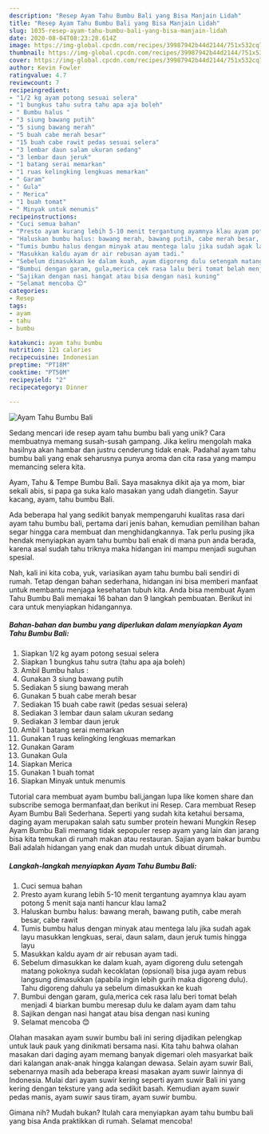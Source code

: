 ```yaml
---
description: "Resep Ayam Tahu Bumbu Bali yang Bisa Manjain Lidah"
title: "Resep Ayam Tahu Bumbu Bali yang Bisa Manjain Lidah"
slug: 1035-resep-ayam-tahu-bumbu-bali-yang-bisa-manjain-lidah
date: 2020-08-04T08:23:28.614Z
image: https://img-global.cpcdn.com/recipes/39987942b44d2144/751x532cq70/ayam-tahu-bumbu-bali-foto-resep-utama.jpg
thumbnail: https://img-global.cpcdn.com/recipes/39987942b44d2144/751x532cq70/ayam-tahu-bumbu-bali-foto-resep-utama.jpg
cover: https://img-global.cpcdn.com/recipes/39987942b44d2144/751x532cq70/ayam-tahu-bumbu-bali-foto-resep-utama.jpg
author: Kevin Fowler
ratingvalue: 4.7
reviewcount: 7
recipeingredient:
- "1/2 kg ayam potong sesuai selera"
- "1 bungkus tahu sutra tahu apa aja boleh"
- " Bumbu halus "
- "3 siung bawang putih"
- "5 siung bawang merah"
- "5 buah cabe merah besar"
- "15 buah cabe rawit pedas sesuai selera"
- "3 lembar daun salam ukuran sedang"
- "3 lembar daun jeruk"
- "1 batang serai memarkan"
- "1 ruas kelingking lengkuas memarkan"
- " Garam"
- " Gula"
- " Merica"
- "1 buah tomat"
- " Minyak untuk menumis"
recipeinstructions:
- "Cuci semua bahan"
- "Presto ayam kurang lebih 5-10 menit tergantung ayamnya klau ayam potong 5 menit saja nanti hancur klau lama2"
- "Haluskan bumbu halus: bawang merah, bawang putih, cabe merah besar, cabe rawit"
- "Tumis bumbu halus dengan minyak atau mentega lalu jika sudah agak layu masukkan lengkuas, serai, daun salam, daun jeruk tumis hingga layu"
- "Masukkan kaldu ayam dr air rebusan ayam tadi."
- "Sebelum dimasukkan ke dalam kuah, ayam digoreng dulu setengah matang pokoknya sudah kecoklatan (opsional) bisa juga ayam rebus langsung dimasukkan (apabila ingin lebih gurih maka digoreng dulu). Tahu digoreng dahulu ya sebelum dimasukkan ke kuah"
- "Bumbui dengan garam, gula,merica cek rasa lalu beri tomat belah menjadi 4 biarkan bumbu meresap dulu ke dalam ayam dam tahu"
- "Sajikan dengan nasi hangat atau bisa dengan nasi kuning"
- "Selamat mencoba 😊"
categories:
- Resep
tags:
- ayam
- tahu
- bumbu

katakunci: ayam tahu bumbu 
nutrition: 121 calories
recipecuisine: Indonesian
preptime: "PT18M"
cooktime: "PT50M"
recipeyield: "2"
recipecategory: Dinner

---
```



![Ayam Tahu Bumbu Bali](https://img-global.cpcdn.com/recipes/39987942b44d2144/751x532cq70/ayam-tahu-bumbu-bali-foto-resep-utama.jpg)

Sedang mencari ide resep ayam tahu bumbu bali yang unik? Cara membuatnya memang susah-susah gampang. Jika keliru mengolah maka hasilnya akan hambar dan justru cenderung tidak enak. Padahal ayam tahu bumbu bali yang enak seharusnya punya aroma dan cita rasa yang mampu memancing selera kita.

Ayam, Tahu &amp; Tempe Bumbu Bali. Saya masaknya dikit aja ya mom, biar sekali abis, si papa ga suka kalo masakan yang udah diangetin. Sayur kacang, ayam, tahu bumbu Bali.

Ada beberapa hal yang sedikit banyak mempengaruhi kualitas rasa dari ayam tahu bumbu bali, pertama dari jenis bahan, kemudian pemilihan bahan segar hingga cara membuat dan menghidangkannya. Tak perlu pusing jika hendak menyiapkan ayam tahu bumbu bali enak di mana pun anda berada, karena asal sudah tahu triknya maka hidangan ini mampu menjadi suguhan spesial.


Nah, kali ini kita coba, yuk, variasikan ayam tahu bumbu bali sendiri di rumah. Tetap dengan bahan sederhana, hidangan ini bisa memberi manfaat untuk membantu menjaga kesehatan tubuh kita. Anda bisa membuat Ayam Tahu Bumbu Bali memakai 16 bahan dan 9 langkah pembuatan. Berikut ini cara untuk menyiapkan hidangannya.

<!--inarticleads1-->

##### Bahan-bahan dan bumbu yang diperlukan dalam menyiapkan Ayam Tahu Bumbu Bali:

1. Siapkan 1/2 kg ayam potong sesuai selera
1. Siapkan 1 bungkus tahu sutra (tahu apa aja boleh)
1. Ambil  Bumbu halus :
1. Gunakan 3 siung bawang putih
1. Sediakan 5 siung bawang merah
1. Gunakan 5 buah cabe merah besar
1. Sediakan 15 buah cabe rawit (pedas sesuai selera)
1. Sediakan 3 lembar daun salam ukuran sedang
1. Sediakan 3 lembar daun jeruk
1. Ambil 1 batang serai memarkan
1. Gunakan 1 ruas kelingking lengkuas memarkan
1. Gunakan  Garam
1. Gunakan  Gula
1. Siapkan  Merica
1. Gunakan 1 buah tomat
1. Siapkan  Minyak untuk menumis


Tutorial cara membuat ayam bumbu bali,jangan lupa like komen share dan subscribe semoga bermanfaat,dan berikut ini Resep. Cara membuat Resep Ayam Bumbu Bali Sederhana. Seperti yang sudah kita ketahui bersama, daging ayam merupakan salah satu sumber protein hewani Mungkin Resep Ayam Bumbu Bali memang tidak sepopuler resep ayam yang lain dan jarang bisa kita temukan di rumah makan atau restauran. Sajian ayam bakar bumbu Bali adalah hidangan yang enak dan mudah untuk dibuat dirumah. 

<!--inarticleads2-->

##### Langkah-langkah menyiapkan Ayam Tahu Bumbu Bali:

1. Cuci semua bahan
1. Presto ayam kurang lebih 5-10 menit tergantung ayamnya klau ayam potong 5 menit saja nanti hancur klau lama2
1. Haluskan bumbu halus: bawang merah, bawang putih, cabe merah besar, cabe rawit
1. Tumis bumbu halus dengan minyak atau mentega lalu jika sudah agak layu masukkan lengkuas, serai, daun salam, daun jeruk tumis hingga layu
1. Masukkan kaldu ayam dr air rebusan ayam tadi.
1. Sebelum dimasukkan ke dalam kuah, ayam digoreng dulu setengah matang pokoknya sudah kecoklatan (opsional) bisa juga ayam rebus langsung dimasukkan (apabila ingin lebih gurih maka digoreng dulu). Tahu digoreng dahulu ya sebelum dimasukkan ke kuah
1. Bumbui dengan garam, gula,merica cek rasa lalu beri tomat belah menjadi 4 biarkan bumbu meresap dulu ke dalam ayam dam tahu
1. Sajikan dengan nasi hangat atau bisa dengan nasi kuning
1. Selamat mencoba 😊


Olahan masakan ayam suwir bumbu bali ini sering dijadikan pelengkap untuk lauk pauk yang dinikmati bersama nasi. Kita tahu bahwa olahan masakan dari daging ayam memang banyak digemari oleh masyarkat baik dari kalangan anak-anak hingga kalangan dewasa. Selain ayam suwir Bali, sebenarnya masih ada beberapa kreasi masakan ayam suwir lainnya di Indonesia. Mulai dari ayam suwir kering seperti ayam suwir Bali ini yang kering dengan teksture yang ada sedikit basah. Kemudian ayam suwir pedas manis, ayam suwir saus tiram, ayam suwir bumbu. 

Gimana nih? Mudah bukan? Itulah cara menyiapkan ayam tahu bumbu bali yang bisa Anda praktikkan di rumah. Selamat mencoba!
